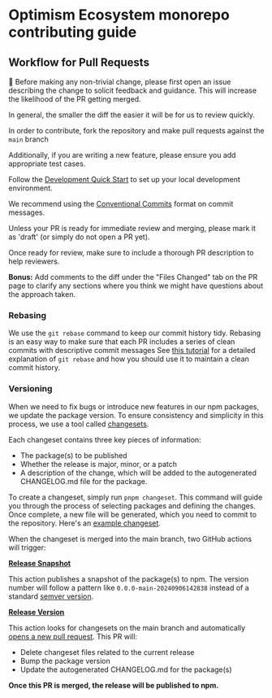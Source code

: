 # Optimism Ecosystem monorepo contributing guide

## Workflow for Pull Requests

🚨 Before making any non-trivial change, please first open an issue describing the change to solicit feedback and guidance. This will increase the likelihood of the PR getting merged.

In general, the smaller the diff the easier it will be for us to review quickly.

In order to contribute, fork the repository and make pull requests against the `main` branch

Additionally, if you are writing a new feature, please ensure you add appropriate test cases.

Follow the [Development Quick Start](https://github.com/ethereum-optimism/ecosystem?tab=readme-ov-file#development-quick-start) to set up your local development environment.

We recommend using the [Conventional Commits](https://www.conventionalcommits.org/en/v1.0.0/) format on commit messages.

Unless your PR is ready for immediate review and merging, please mark it as 'draft' (or simply do not open a PR yet).

Once ready for review, make sure to include a thorough PR description to help reviewers.

**Bonus:** Add comments to the diff under the "Files Changed" tab on the PR page to clarify any sections where you think we might have questions about the approach taken.

### Rebasing

We use the `git rebase` command to keep our commit history tidy.
Rebasing is an easy way to make sure that each PR includes a series of clean commits with descriptive commit messages
See [this tutorial](https://docs.gitlab.com/ee/topics/git/git_rebase.html) for a detailed explanation of `git rebase` and how you should use it to maintain a clean commit history.

### Versioning

When we need to fix bugs or introduce new features in our npm packages, we update the package version. To ensure consistency and simplicity in this process, we use a tool called [changesets](https://github.com/changesets/changesets).

Each changeset contains three key pieces of information:
* The package(s) to be published
* Whether the release is major, minor, or a patch
* A description of the change, which will be added to the autogenerated CHANGELOG.md file for the package.

To create a changeset, simply run `pnpm changeset`. This command will guide you through the process of selecting packages and defining the changes. Once complete, a new file will be generated, which you need to commit to the repository. Here's an [example changeset](https://github.com/ethereum-optimism/ecosystem/blob/500f8ec30fbeda4bd675457f68e3f877f2533a03/.changeset/purple-rocks-destroy.md?plain=1).

When the changeset is merged into the main branch, two GitHub actions will trigger:

**[Release Snapshot](https://github.com/ethereum-optimism/ecosystem/blob/main/.github/workflows/release-snapshot.yml)**

This action publishes a snapshot of the package(s) to npm. The version number will follow a pattern like `0.0.0-main-20240906142838` instead of a standard [semver version](https://semver.org/).

**[Release Version](https://github.com/ethereum-optimism/ecosystem/blob/main/.github/workflows/release.yml)**

This action looks for changesets on the main branch and automatically [opens a new pull request](https://github.com/ethereum-optimism/ecosystem/pull/462). This PR will:

* Delete changeset files related to the current release
* Bump the package version
* Update the autogenerated CHANGELOG.md for the package(s)

**Once this PR is merged, the release will be published to npm.**


